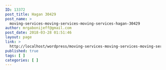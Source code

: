 ```yaml
---
ID: 13372
post_title: Hagan 30429
post_name: >
  moving-services-moving-services-moving-services-hagan-30429
author: mrgabonijeff@gmail.com
post_date: 2018-03-28 01:51:46
layout: page
link: >
  http://localhost/wordpress/moving-services-moving-services-moving-services-hagan-30429/
published: true
tags: [ ]
categories: [ ]
---
```

